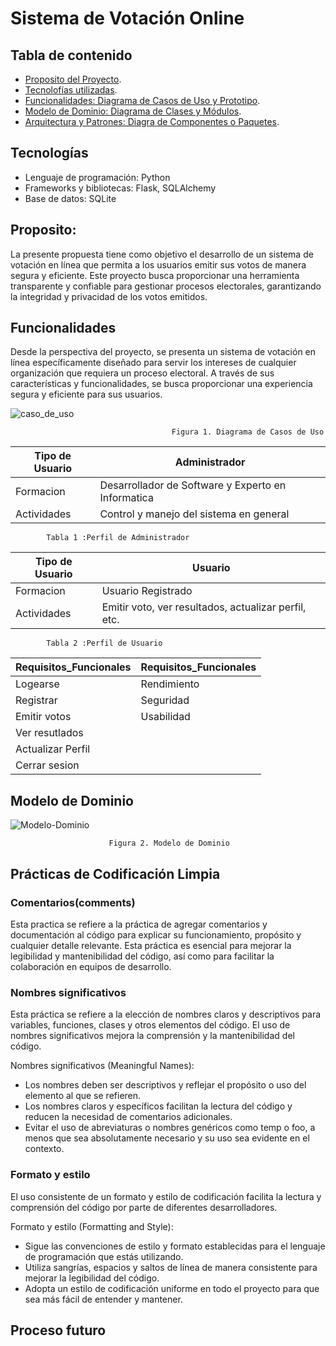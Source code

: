 # Sistema de Votación Online


## Tabla de contenido
  - [Proposito del Proyecto](#Proposito).
  - [Tecnolofías utilizadas](#Tecnologías).
  - [Funcionalidades: Diagrama de Casos de Uso y Prototipo](#Funcionalidades).
  - [Modelo de Dominio: Diagrama de Clases y Módulos](#Modelo-de-Dominio).
  - [Arquitectura y Patrones: Diagra de Componentes o Paquetes](#Arquitectura-y-Patrones).


## Tecnologías 
* Lenguaje de programación: Python
* Frameworks y bibliotecas: Flask, SQLAlchemy
* Base de datos: SQLite

## Proposito: 
La presente propuesta tiene como objetivo el desarrollo de un sistema de votación en línea que permita a los usuarios emitir sus votos de manera segura y eficiente. Este proyecto busca proporcionar una herramienta transparente y confiable para gestionar procesos electorales, garantizando la integridad y privacidad de los votos emitidos.

## Funcionalidades
Desde la perspectiva del proyecto, se presenta un sistema de votación en línea específicamente diseñado para servir los intereses de cualquier organización que requiera un proceso electoral. A través de sus características y funcionalidades, se busca proporcionar una experiencia segura y eficiente para sus usuarios.

![caso_de_uso](https://github.com/ANTHONYCCOLQUE/-I.SoftwareFinalProject-VotacionOnline/assets/104391632/a143d6b4-2890-43a5-9ce5-bd95b9a3b7e4)
                                                                                    
                                        Figura 1. Diagrama de Casos de Uso


| Tipo de Usuario   | Administrador                          | 
|-------------------|------------------------------------|
| Formacion     | Desarrollador de Software y Experto en Informatica |
| Actividades     | Control y manejo del sistema en general |

            Tabla 1 :Perfil de Administrador




| Tipo de Usuario   | Usuario                          | 
|-------------------|------------------------------------|
| Formacion     | Usuario Registrado |
| Actividades     | Emitir voto, ver resultados, actualizar perfil, etc.|

            Tabla 2 :Perfil de Usuario

| Requisitos_Funcionales | Requisitos_Funcionales |
|------------------------|------------------------|
|  Logearse              |	Rendimiento       |
|  Registrar             |	Seguridad         |
|  Emitir votos          |	Usabilidad        |
|  Ver resutlados        |	                  |
|  Actualizar Perfil     |	                  |
|  Cerrar sesion         |	                  |



## Modelo de Dominio


![Modelo-Dominio](https://github.com/ANTHONYCCOLQUE/-I.SoftwareFinalProject-VotacionOnline/assets/104391632/0bd10eb7-6c61-4ae8-8369-bf86e8ffe4c2)

                          Figura 2. Modelo de Dominio

## Prácticas de Codificación Limpia
### Comentarios(comments)
Esta practica se refiere a la práctica de agregar comentarios y documentación al código para explicar su funcionamiento, propósito y cualquier detalle relevante. Esta práctica es esencial para mejorar la legibilidad y mantenibilidad del código, así como para facilitar la colaboración en equipos de desarrollo.


### Nombres significativos
Esta práctica se refiere a la elección de nombres claros y descriptivos para variables, funciones, clases y otros elementos del código. El uso de nombres significativos mejora la comprensión y la mantenibilidad del código.

Nombres significativos (Meaningful Names):
- Los nombres deben ser descriptivos y reflejar el propósito o uso del elemento al que se refieren.
- Los nombres claros y específicos facilitan la lectura del código y reducen la necesidad de comentarios adicionales.
- Evitar el uso de abreviaturas o nombres genéricos como temp o foo, a menos que sea absolutamente necesario y su uso sea evidente en el contexto.

### Formato y estilo
El uso consistente de un formato y estilo de codificación facilita la lectura y comprensión del código por parte de diferentes desarrolladores.

Formato y estilo (Formatting and Style):
- Sigue las convenciones de estilo y formato establecidas para el lenguaje de programación que estás utilizando.
- Utiliza sangrías, espacios y saltos de línea de manera consistente para mejorar la legibilidad del código.
- Adopta un estilo de codificación uniforme en todo el proyecto para que sea más fácil de entender y mantener.
## Proceso futuro
